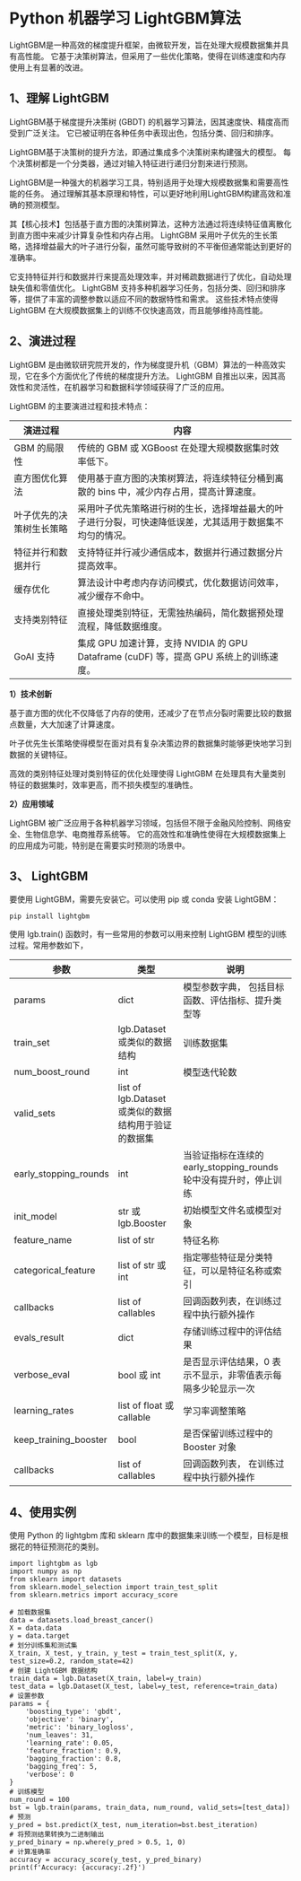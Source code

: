 # Python 机器学习 LightGBM算法

LightGBM是一种高效的梯度提升框架，由微软开发，旨在处理大规模数据集并具有高性能。
它基于决策树算法，但采用了一些优化策略，使得在训练速度和内存使用上有显著的改进。

## 1、理解 LightGBM
LightGBM基于梯度提升决策树 (GBDT) 的机器学习算法，因其速度快、精度高而受到广泛关注。
它已被证明在各种任务中表现出色，包括分类、回归和排序。

LightGBM基于决策树的提升方法，即通过集成多个决策树来构建强大的模型。
每个决策树都是一个分类器，通过对输入特征进行递归分割来进行预测。

LightGBM是一种强大的机器学习工具，特别适用于处理大规模数据集和需要高性能的任务。
通过理解其基本原理和特性，可以更好地利用LightGBM构建高效和准确的预测模型。

其【核心技术】包括基于直方图的决策树算法，这种方法通过将连续特征值离散化到直方图中来减少计算复杂性和内存占用。
LightGBM 采用叶子优先的生长策略，选择增益最大的叶子进行分裂，虽然可能导致树的不平衡但通常能达到更好的准确率。

它支持特征并行和数据并行来提高处理效率，并对稀疏数据进行了优化，自动处理缺失值和零值优化。
LightGBM 支持多种机器学习任务，包括分类、回归和排序等，提供了丰富的调整参数以适应不同的数据特性和需求。
这些技术特点使得 LightGBM 在大规模数据集上的训练不仅快速高效，而且能够维持高性能。

## 2、演进过程
LightGBM 是由微软研究院开发的，作为梯度提升机（GBM）算法的一种高效实现，它在多个方面优化了传统的梯度提升方法。
LightGBM 自推出以来，因其高效性和灵活性，在机器学习和数据科学领域获得了广泛的应用。

LightGBM 的主要演进过程和技术特点：

| 演进过程         | 内容                                                              |
|--------------|-----------------------------------------------------------------|
| GBM 的局限性     | 传统的 GBM 或 XGBoost 在处理大规模数据集时效率低下。                               |
| 直方图优化算法      | 使用基于直方图的决策树算法，将连续特征分桶到离散的 bins 中，减少内存占用，提高计算速度。                 |
| 叶子优先的决策树生长策略 | 采用叶子优先策略进行树的生长，选择增益最大的叶子进行分裂，可快速降低误差，尤其适用于数据集不均匀的情况。            |
| 特征并行和数据并行    | 支持特征并行减少通信成本，数据并行通过数据分片提高效率。                                    |
| 缓存优化         | 算法设计中考虑内存访问模式，优化数据访问效率，减少缓存不命中。                                 |
| 支持类别特征       | 直接处理类别特征，无需独热编码，简化数据预处理流程，降低数据维度。                               |
| GoAI 支持      | 集成 GPU 加速计算，支持 NVIDIA 的 GPU Dataframe (cuDF) 等，提高 GPU 系统上的训练速度。 |

**1）技术创新**

基于直方图的优化不仅降低了内存的使用，还减少了在节点分裂时需要比较的数据点数量，大大加速了计算速度。

叶子优先生长策略使得模型在面对具有复杂决策边界的数据集时能够更快地学习到数据的关键特征。

高效的类别特征处理对类别特征的优化处理使得 LightGBM 在处理具有大量类别特征的数据集时，效率更高，而不损失模型的准确性。

**2）应用领域**

LightGBM 被广泛应用于各种机器学习领域，包括但不限于金融风险控制、网络安全、生物信息学、电商推荐系统等。
它的高效性和准确性使得在大规模数据集上的应用成为可能，特别是在需要实时预测的场景中。

## 3、 LightGBM
要使用 LightGBM，需要先安装它。可以使用 pip 或 conda 安装 LightGBM：
```text
pip install lightgbm
```

使用 lgb.train() 函数时，有一些常用的参数可以用来控制 LightGBM 模型的训练过程。常用参数如下，

| 参数                    | 类型                                   | 说明                                          |
|-----------------------|--------------------------------------|---------------------------------------------|
| params                | dict                                 | 模型参数字典， 包括目标函数、评估指标、提升类型等                   |
| train_set             | lgb.Dataset 或类似的数据结构                 | 训练数据集                                       |
| num_boost_round       | int                                  | 模型迭代轮数                                      |
| valid_sets            | list of lgb.Dataset 或类似的数据结构用于验证的数据集 |
| early_stopping_rounds | int                                  | 当验证指标在连续的 early_stopping_rounds轮中没有提升时，停止训练 |
| init_model            | str 或 lgb.Booster                    | 初始模型文件名或模型对象                                |
| feature_name          | list of str                          | 特征名称                                        |
| categorical_feature   | list of str 或 int                    | 指定哪些特征是分类特征，可以是特征名称或索引                      |
| callbacks             | list of callables                    | 回调函数列表，在训练过程中执行额外操作                         |
| evals_result          | dict                                 | 存储训练过程中的评估结果                                |
| verbose_eval          | bool 或 int                           | 是否显示评估结果，0 表示不显示，非零值表示每隔多少轮显示一次             |
| learning_rates        | list of float 或 callable             | 学习率调整策略                                     |
| keep_training_booster | bool                                 | 是否保留训练过程中的 Booster 对象                       |
| callbacks             | list of callables                    | 回调函数列表， 在训练过程中执行额外操作                        |

## 4、使用实例
使用 Python 的 lightgbm 库和 sklearn 库中的数据集来训练一个模型，目标是根据花的特征预测花的类别。

```text
import lightgbm as lgb
import numpy as np
from sklearn import datasets
from sklearn.model_selection import train_test_split
from sklearn.metrics import accuracy_score

# 加载数据集
data = datasets.load_breast_cancer()
X = data.data
y = data.target
# 划分训练集和测试集
X_train, X_test, y_train, y_test = train_test_split(X, y, test_size=0.2, random_state=42)
# 创建 LightGBM 数据结构
train_data = lgb.Dataset(X_train, label=y_train)
test_data = lgb.Dataset(X_test, label=y_test, reference=train_data)
# 设置参数
params = {
    'boosting_type': 'gbdt',
    'objective': 'binary',
    'metric': 'binary_logloss',
    'num_leaves': 31,
    'learning_rate': 0.05,
    'feature_fraction': 0.9,
    'bagging_fraction': 0.8,
    'bagging_freq': 5,
    'verbose': 0
}
# 训练模型
num_round = 100
bst = lgb.train(params, train_data, num_round, valid_sets=[test_data])
# 预测
y_pred = bst.predict(X_test, num_iteration=bst.best_iteration)
# 将预测结果转换为二进制输出
y_pred_binary = np.where(y_pred > 0.5, 1, 0)
# 计算准确率
accuracy = accuracy_score(y_test, y_pred_binary)
print(f'Accuracy: {accuracy:.2f}')
```